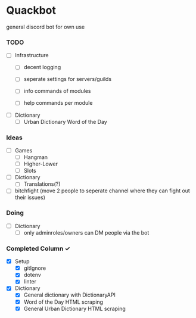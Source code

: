 # Quackbot
general discord bot for own use

### TODO
- [ ] Infrastructure
  - [ ] decent logging
  - [ ] seperate settings for servers/guilds
  - [ ] info commands of modules
  - [ ] help commands per module
  

- [ ] Dictionary
  - [ ] Urban Dictionary Word of the Day

### Ideas
- [ ] Games
  - [ ] Hangman
  - [ ] Higher-Lower
  - [ ] Slots
  
- [ ] Dictionary
  - [ ] Translations(?)
     
- [ ] bitchfight (move 2 people to seperate channel where they can fight out their issues)

### Doing
- [ ] Dictionary
  - [ ] only adminroles/owners can DM people via the bot

### Completed Column ✓
- [x] Setup    
  - [x] gitIgnore
  - [x] dotenv
  - [x] linter

- [x] Dictionary
  - [x] General dictionary with DictionaryAPI  
  - [x] Word of the Day HTML scraping  
  - [x] General Urban Dictionary HTML scraping
